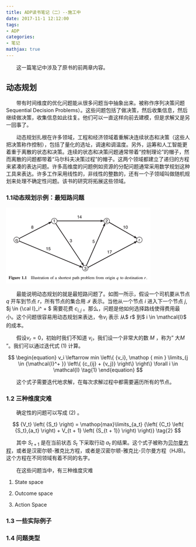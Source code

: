 ```yaml
---
title: ADP读书笔记（二）--施工中
date: 2017-11-1 12:12:00
tags: 
- ADP
categories:
- 笔记
mathjax: true
---
```


&emsp;&emsp;这一篇笔记中涉及了原书的前两章内容。

<!-- more -->

## 动态规划

&emsp;&emsp;带有时间维度的优化问题能从很多问题当中抽象出来。被称作序列决策问题Sequential Decision Problems）。这些问题包括了做决策，然后收集信息，然后继续做决策，收集信息如此往复。他们可以一直这样向前去建模，但是求解又是另一回事了。

&emsp;&emsp;动态规划扎根在许多领域，工程和经济领域着重解决连续状态和决策（这些人把决策称作控制），包括了量化的选址，调速和调温度。另外，运筹和人工智能更着重于离散的状态和决策。连续的状态和决策问题通常带着“控制理论”的帽子，然而离散的问题都带着“马尔科夫决策过程”的帽子。这两个领域都建立了递归的方程来紧凑的表达问题。许多高维度的问题例如资源的分配问题通常采用数学规划这种工具来表达。许多工作采用线性的，非线性的整数的，还有一个子领域叫做随机规划来处理不确定性问题。该书的研究将拓展这些领域。

### 1.1动态规划示例：最短路问题

![Fig1](ADP-Note-2/Fig1.bmp)

&emsp;&emsp;最能说明动态规划的就是最短路问题了。如图一所示，假设一个司机要从节点 $q$ 开车到节点 $r$，所有节点的集合用 $\mathcal{I}$ 表示。当他从一个节点 $i$  进入下一个节点 $j$, $j \in {\cal I}_i^ + $ 需要花费 $c_{i,j}$ 。那么，问题是他如何选择路线使得费用最小。这个问题很容易用动态规划来表达，令$v_i$ 表示 从$ r$ 到$ i \in \mathcal{I}$ 的成本。

&emsp;&emsp;假设$v_r=0$，初始时我们不知道 $v_i$，我们设一个非常大的数 $M$ ，称为” 大$M$ ”。我们可以通过迭代式 $(1)$ 计算。

$$
\begin{equation}
v_i \leftarrow  min \left\{ {v_i},  \mathop { min } \limits_{j \in {\mathcal{I}^+ }}  \left\{ {c_{ij} + {v_j}} \right\} \right\} \forall i \in \mathcal{I} 
\tag{1}
\end{equation}
$$

&emsp;&emsp;这个式子需要迭代地求解，在每次求解过程中都需要遍历所有的节点。

### 1.2 三种维度灾难

&emsp;&emsp;确定性的问题可以写成 $(2)$ 。

$$
{V_t} \left( {S_t} \right) = \mathop{max}\limits_{a_t}  {\left( {C_t} \left( {S_t},{a_t} \right) + V_{t + 1} \left( {S_{t + 1}} \right)  \right)}
\tag{2}
$$

&emsp;&emsp;其中 $S_{t+1}$ 是在当前状态  $S_t$ 下采取行动 $a_t$ 的结果。这个式子被称为<u>贝尔曼方程</u>，或者是汉密尔顿-雅克比方程，或者是汉密尔顿-雅克比-贝尔曼方程（HJB)。这个方程在不同领域有着不同的名字。

&emsp;&emsp;在这些问题当中，有三种维度灾难

1. State space

2. Outcome space

3. Action Space


### 1.3 一些实际例子

### 1.4 问题类型